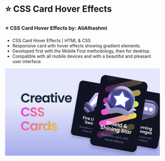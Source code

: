 # ⭐ CSS Card Hover Effects

### ⭐ CSS Card Hover Effects by: AliAlhashmi

- CSS Card Hover Effects | HTML & CSS
- Responsive card with hover effects showing gradient elements.
- Developed first with the Mobile First methodology, then for desktop.
- Compatible with all mobile devices and with a beautiful and pleasant user interface.



![preview img](/preview.png)
